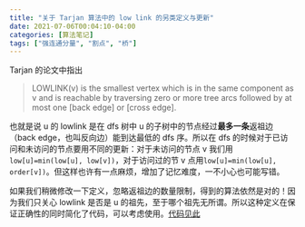 ```yaml
---
title: "关于 Tarjan 算法中的 low link 的另类定义与更新"
date: 2021-07-06T00:04:10-04:00
categories: [算法笔记]
tags: ["强连通分量", "割点", "桥"]
---
```




Tarjan 的论文中指出
> LOWLINK(v) is the smallest vertex which is in the same component as v and is reachable by traversing zero or more tree arcs followed by at most one [back edge] or [cross edge].

也就是说 u 的 lowlink 是在 dfs 树中 u 的子树中的节点经过**最多一条**返祖边（back edge，也叫反向边）能到达最低的 dfs 序。所以在 dfs 的时候对于已访问和未访问的节点要用不同的更新：对于未访问的节点 v 我们用`low[u]=min(low[u], low[v])`，对于访问过的节 v 点用`low[u]=min(low[u], order[v])`。但这样也许有一点麻烦，增加了记忆难度，一不小心也可能写错。

如果我们稍微修改一下定义，忽略返祖边的数量限制，得到的算法依然是对的！因为我们只关心 lowlink 是否是 u 的祖先，至于哪个祖先无所谓。所以这种定义在保证正确性的同时简化了代码，可以考虑使用。[代码见此](https://github.com/thallium/acm-algorithm-template/blob/master/code/Graph/tarjan_SCC.cpp)

